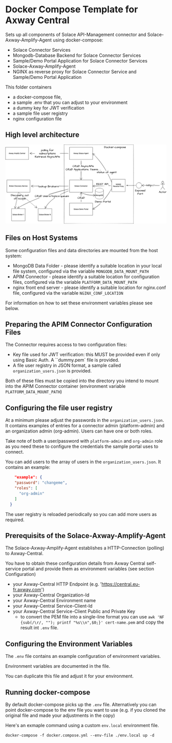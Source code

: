 # Docker Compose Template for Axway Central 

Sets up all components of Solace API-Management connector and Solace-Axway-Amplify-Agent using docker-compose:

* Solace Connector Services
* Mongodb-Database Backend for Solace Connector Services
* Sample/Demo Portal Application for Solace Connector Services
* Solace-Axway-Amplify-Agent 
* NGINX as reverse proxy for Solace Connector Service and Sample/Demo Portal Application

This folder containers
* a docker-compose file, 
* a sample .env that you can adjust to your environment
* a dummy key for JWT verification
* a sample file user registry
* nginx configuration file

## High level architecture 

![Solace Axway Demo Setup](https://github.com/solace-iot-team/solace-apim-reference-designs/blob/develop/apim-system/aws/axway-single-node/solace-axway-demo-setup.png)

## Files on Host Systems

Some configuration files and data directories are mounted from the host system:

* MongoDB Data Folder - please identify a suitable location in your local file system, configured via the variable `MONGODB_DATA_MOUNT_PATH`
* APIM Connector - please identify a suitable location for configuration files, configured via the variable `PLATFORM_DATA_MOUNT_PATH`
* nginx front end server - please identify a suitable location for nginx.conf file, configured via the variable `NGINX_CONF_LOCATION`

For information on how to set these environment variables please see below.


## Preparing the APIM Connector Configuration Files

The Connector requires access to two configuration files:
* Key file used for JWT verification: this MUST be provided even if only using Basic Auth. A ``dummy.pem` file is provided.
* A file user registry in JSON format, a sample called `organization_users.json` is provided. 

Both of these files must be copied into the directory you intend to mount into the APIM Connector container (environment variable `PLATFORM_DATA_MOUNT_PATH`)

## Configuring the file user registry

At a minimum please adjust the passwords in the `organization_users.json`. It contains examples of entries for a connector admin (platform-admin) and an organization admin (org-admin).
Users can have one or both roles.

Take note of both a user/password with `platform-admin` and `org-admin` role as you need these to configure the credentials the sample portal uses to connect.

You can add users to the array of users in the `organization_users.json`. It contains an example:

```json
	"example": {
    "password": "changeme",
    "roles": [
      "org-admin"
    ]
  }

```

The user registry is reloaded periodically so you can add more users as required.

## Prerequisits of the Solace-Axway-Amplify-Agent

The Solace-Axway-Amplify-Agent establishes a HTTP-Connection (polling) to Axway-Central. 

You have to obtain these configuration details from Axway Central self-service portal and provide them as environment variables (see section Configuration)

* your Axway-Central HTTP Endpoint (e.g. 'https://central.eu-fr.axway.com')
* your Axway-Central Organization-Id
* your Axway-Central Environment name
* your Axway-Central Service-Client-Id
* your Axway-Central Service-Client Public and Private Key
  * to convert the PEM file into a single-line format you can use `awk 'NF {sub(/\r/, ""); printf "%s\\n",$0;}' cert-name.pem` and copy the result int `.env` file. 


## Configuring the Environment Variables

The `.env` file contains an example configuration of environment variables.

Environment variables are documented in the file.

You can duplicate this file and adjust it for your environment.

## Running docker-compose

By default docker-compose picks up the `.env` file. Alternatively you can point docker-compose to the env file you want to use (e.g. if you cloned the original file and made your adjustments in the copy)

Here's an exmaple command using a custom `env.local` environment file.
 
```shell
docker-compose -f docker.compose.yml --env-file ./env.local up -d
```